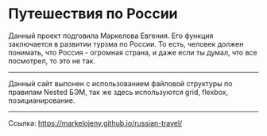 # Путешествия по России #
  Данный проект подговила Маркелова Евгения. Его функция заключается в развитии турзма по России. То есть, человек должен понимать, что Россия - огромная страна, и даже если ты думал, что все посмотрел, то это не так.  
  ***
  Данный сайт выпонен с использованием файловой структуры по правилам Nested БЭМ, так же здесь используются grid, flexbox, позицианирование.  
  ***
  Ссылка: https://markelojeny.github.io/russian-travel/